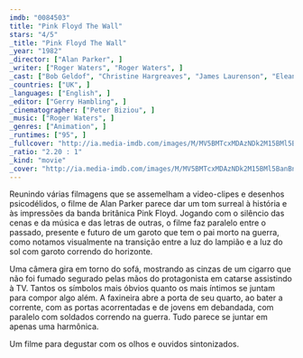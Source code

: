 ```yaml
---
imdb: "0084503"
title: "Pink Floyd The Wall"
stars: "4/5"
_title: "Pink Floyd The Wall"
_year: "1982"
_director: ["Alan Parker", ]
_writer: ["Roger Waters", "Roger Waters", ]
_cast: ["Bob Geldof", "Christine Hargreaves", "James Laurenson", "Eleanor David", "Kevin McKeon", "Bob Hoskins", "David Bingham", "Jenny Wright", "Alex McAvoy", ]
_countries: ["UK", ]
_languages: ["English", ]
_editor: ["Gerry Hambling", ]
_cinematographer: ["Peter Biziou", ]
_music: ["Roger Waters", ]
_genres: ["Animation", ]
_runtimes: ["95", ]
_fullcover: "http://ia.media-imdb.com/images/M/MV5BMTcxMDAzNDk2M15BMl5BanBnXkFtZTYwNDE4MDg4.jpg"
_ratio: "2.20 : 1"
_kind: "movie"
_cover: "http://ia.media-imdb.com/images/M/MV5BMTcxMDAzNDk2M15BMl5BanBnXkFtZTYwNDE4MDg4._V1._SX98_SY140_.jpg"
---
```

Reunindo várias filmagens que se assemelham a video-clipes e desenhos psicodélidos, o filme de Alan Parker parece dar um tom surreal à história e às impressões da banda britânica Pink Floyd. Jogando com o silêncio das cenas e da música e das letras de outras, o filme faz paralelo entre o passado, presente e futuro de um garoto que tem o pai morto na guerra, como notamos visualmente na transição entre a luz do lampião e a luz do sol com garoto correndo do horizonte.

Uma câmera gira em torno do sofá, mostrando as cinzas de um cigarro que não foi fumado segurado pelas mãos do protagonista em catarse assistindo à TV. Tantos os símbolos mais óbvios quanto os mais íntimos se juntam para compor algo além. A faxineira abre a porta de seu quarto, ao bater a corrente, com as portas acorrentadas e de jovens em debandada, com paralelo com soldados correndo na guerra. Tudo parece se juntar em apenas uma harmônica.

Um filme para degustar com os olhos e ouvidos sintonizados.

